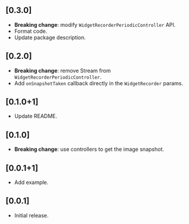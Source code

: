 ## [0.3.0]

* **Breaking change**: modify `WidgetRecorderPeriodicController` API.
* Format code.
* Update package description.

## [0.2.0]

* **Breaking change**: remove Stream from `WidgetRecorderPeriodicController`.
* Add `onSnapshotTaken` callback directly in the `WidgetRecorder` params.

## [0.1.0+1]

* Update README.

## [0.1.0]

* **Breaking change**: use controllers to get the image snapshot.

## [0.0.1+1]

* Add example.

## [0.0.1]

* Initial release.